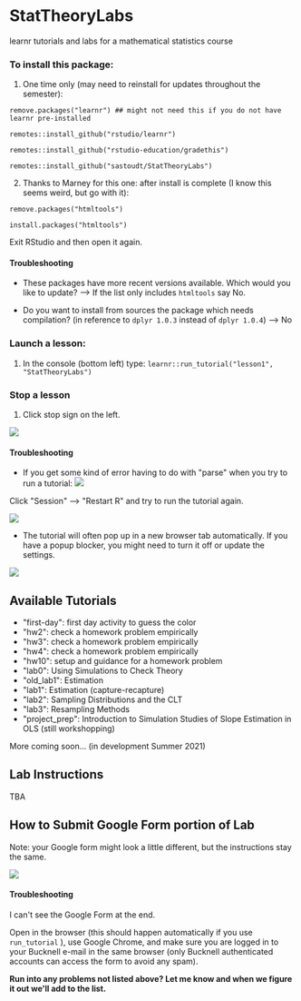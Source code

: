 # StatTheoryLabs  
learnr tutorials and labs for a mathematical statistics course

### To install this package:

1. One time only (may need to reinstall for updates throughout the semester):

`remove.packages("learnr") ## might not need this if you do not have learnr pre-installed`

`remotes::install_github("rstudio/learnr")`

`remotes::install_github("rstudio-education/gradethis")`

`remotes::install_github("sastoudt/StatTheoryLabs")`


2. Thanks to Marney for this one: after install is complete (I know this seems weird, but go with it):

```remove.packages("htmltools")```

```install.packages("htmltools")```

Exit RStudio and then open it again.

#### Troubleshooting

- These packages have more recent versions available. Which would you like to update? --> If the list only includes `htmltools` say No.

- Do you want to install from sources the package which needs compilation? (in reference to `dplyr 1.0.3` instead of `dplyr 1.0.4`) --> No 

### Launch a lesson:

1. In the console (bottom left) type: `learnr::run_tutorial("lesson1", "StatTheoryLabs")`

### Stop a lesson 

1. Click stop sign on the left.

![](stop-tutorial.png)

#### Troubleshooting

- If you get some kind of error having to do with "parse" when you try to run a tutorial:
![](restartR.png) 

Click "Session" --> "Restart R" and try to run the tutorial again. 

![](restartR2.png) 

- The tutorial will often pop up in a new browser tab automatically. If you have a popup blocker, you might need to turn it off or update the settings.

![](popups.png) 

## Available Tutorials

- "first-day": first day activity to guess the color
- "hw2": check a homework problem empirically
- "hw3": check a homework problem empirically
- "hw4": check a homework problem empirically
- "hw10": setup and guidance for a homework problem
- "lab0": Using Simulations to Check Theory
- "old_lab1": Estimation
- "lab1": Estimation (capture-recapture)
- "lab2": Sampling Distributions and the CLT
- "lab3": Resampling Methods
- "project_prep": Introduction to Simulation Studies of Slope Estimation in OLS (still workshopping)



More coming soon... (in development Summer 2021)

## Lab Instructions

TBA


## How to Submit Google Form portion of Lab

Note: your Google form might look a little different, but the instructions stay the same.

![](submit-tutorial.png)

#### Troubleshooting

I can't see the Google Form at the end. 

Open in the browser (this should happen automatically if you use `run_tutorial` ), use Google Chrome, and make sure you are logged in to your Bucknell e-mail in the same browser (only Bucknell authenticated accounts can access the form to avoid any spam).

**Run into any problems not listed above? Let me know and when we figure it out we'll add to the list.**

